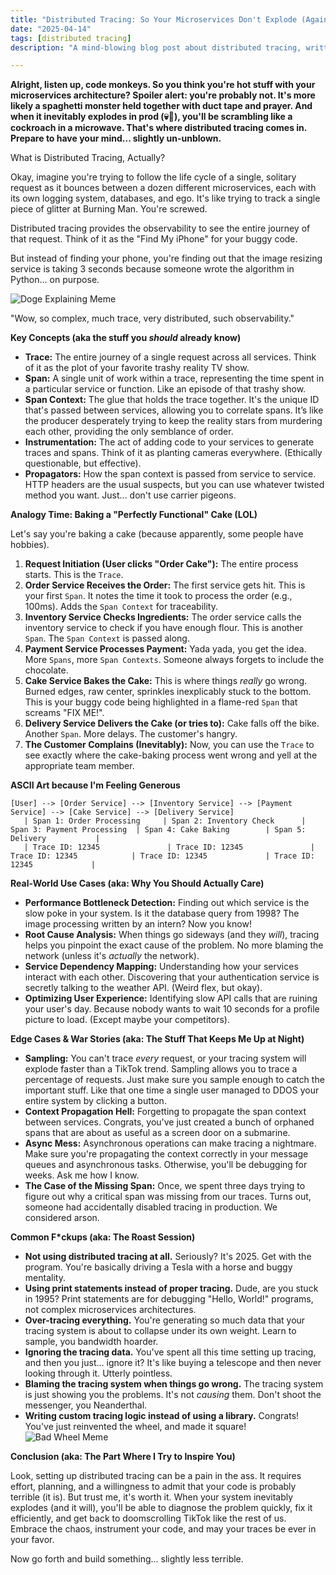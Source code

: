 ```yaml
---
title: "Distributed Tracing: So Your Microservices Don't Explode (Again)"
date: "2025-04-14"
tags: [distributed tracing]
description: "A mind-blowing blog post about distributed tracing, written for chaotic Gen Z engineers. Because let's be real, your architecture is a dumpster fire."

---
```


**Alright, listen up, code monkeys. So you think you're hot stuff with your microservices architecture? Spoiler alert: you're probably not. It's more likely a spaghetti monster held together with duct tape and prayer. And when it inevitably explodes in prod (💀🙏), you'll be scrambling like a cockroach in a microwave. That's where distributed tracing comes in. Prepare to have your mind... slightly un-unblown.**

What is Distributed Tracing, Actually?

Okay, imagine you're trying to follow the life cycle of a single, solitary request as it bounces between a dozen different microservices, each with its own logging system, databases, and ego. It's like trying to track a single piece of glitter at Burning Man. You're screwed.

Distributed tracing provides the observability to see the entire journey of that request. Think of it as the "Find My iPhone" for your buggy code.

But instead of finding your phone, you're finding out that the image resizing service is taking 3 seconds because someone wrote the algorithm in Python... on purpose.

![Doge Explaining Meme](https://i.imgflip.com/30b5sx.jpg)

"Wow, so complex, much trace, very distributed, such observability."

**Key Concepts (aka the stuff you *should* already know)**

*   **Trace:** The entire journey of a single request across all services. Think of it as the plot of your favorite trashy reality TV show.
*   **Span:** A single unit of work within a trace, representing the time spent in a particular service or function. Like an episode of that trashy show.
*   **Span Context:** The glue that holds the trace together. It's the unique ID that's passed between services, allowing you to correlate spans. It’s like the producer desperately trying to keep the reality stars from murdering each other, providing the only semblance of order.
*   **Instrumentation:** The act of adding code to your services to generate traces and spans. Think of it as planting cameras everywhere. (Ethically questionable, but effective).
*   **Propagators:** How the span context is passed from service to service. HTTP headers are the usual suspects, but you can use whatever twisted method you want. Just... don't use carrier pigeons.

**Analogy Time: Baking a "Perfectly Functional" Cake (LOL)**

Let's say you're baking a cake (because apparently, some people have hobbies).

1.  **Request Initiation (User clicks "Order Cake"):** The entire process starts. This is the `Trace`.
2.  **Order Service Receives the Order:** The first service gets hit. This is your first `Span`. It notes the time it took to process the order (e.g., 100ms). Adds the `Span Context` for traceability.
3.  **Inventory Service Checks Ingredients:** The order service calls the inventory service to check if you have enough flour. This is another `Span`. The `Span Context` is passed along.
4.  **Payment Service Processes Payment:** Yada yada, you get the idea. More `Spans`, more `Span Contexts`. Someone always forgets to include the chocolate.
5.  **Cake Service Bakes the Cake:** This is where things *really* go wrong. Burned edges, raw center, sprinkles inexplicably stuck to the bottom. This is your buggy code being highlighted in a flame-red `Span` that screams "FIX ME!".
6.  **Delivery Service Delivers the Cake (or tries to):** Cake falls off the bike. Another `Span`. More delays. The customer's hangry.
7.  **The Customer Complains (Inevitably):** Now, you can use the `Trace` to see exactly where the cake-baking process went wrong and yell at the appropriate team member.

**ASCII Art because I'm Feeling Generous**

```
[User] --> [Order Service] --> [Inventory Service] --> [Payment Service] --> [Cake Service] --> [Delivery Service]
   | Span 1: Order Processing     | Span 2: Inventory Check      | Span 3: Payment Processing  | Span 4: Cake Baking        | Span 5: Delivery           |
   | Trace ID: 12345               | Trace ID: 12345               | Trace ID: 12345            | Trace ID: 12345             | Trace ID: 12345             |
```

**Real-World Use Cases (aka: Why You Should Actually Care)**

*   **Performance Bottleneck Detection:** Finding out which service is the slow poke in your system. Is it the database query from 1998? The image processing written by an intern? Now you know!
*   **Root Cause Analysis:** When things go sideways (and they *will*), tracing helps you pinpoint the exact cause of the problem. No more blaming the network (unless it's *actually* the network).
*   **Service Dependency Mapping:** Understanding how your services interact with each other. Discovering that your authentication service is secretly talking to the weather API. (Weird flex, but okay).
*   **Optimizing User Experience:** Identifying slow API calls that are ruining your user's day. Because nobody wants to wait 10 seconds for a profile picture to load. (Except maybe your competitors).

**Edge Cases & War Stories (aka: The Stuff That Keeps Me Up at Night)**

*   **Sampling:** You can't trace *every* request, or your tracing system will explode faster than a TikTok trend. Sampling allows you to trace a percentage of requests. Just make sure you sample enough to catch the important stuff. Like that one time a single user managed to DDOS your entire system by clicking a button.
*   **Context Propagation Hell:** Forgetting to propagate the span context between services. Congrats, you've just created a bunch of orphaned spans that are about as useful as a screen door on a submarine.
*   **Async Mess:** Asynchronous operations can make tracing a nightmare. Make sure you're propagating the context correctly in your message queues and asynchronous tasks. Otherwise, you'll be debugging for weeks. Ask me how I know.
*   **The Case of the Missing Span:** Once, we spent three days trying to figure out why a critical span was missing from our traces. Turns out, someone had accidentally disabled tracing in production. We considered arson.

**Common F*ckups (aka: The Roast Session)**

*   **Not using distributed tracing at all.** Seriously? It's 2025. Get with the program. You're basically driving a Tesla with a horse and buggy mentality.
*   **Using print statements instead of proper tracing.** Dude, are you stuck in 1995? Print statements are for debugging "Hello, World!" programs, not complex microservices architectures.
*   **Over-tracing everything.** You're generating so much data that your tracing system is about to collapse under its own weight. Learn to sample, you bandwidth hoarder.
*   **Ignoring the tracing data.** You've spent all this time setting up tracing, and then you just... ignore it? It's like buying a telescope and then never looking through it. Utterly pointless.
*   **Blaming the tracing system when things go wrong.** The tracing system is just showing you the problems. It's not *causing* them. Don't shoot the messenger, you Neanderthal.
*   **Writing custom tracing logic instead of using a library.** Congrats! You've just reinvented the wheel, and made it square!
    ![Bad Wheel Meme](https://miro.medium.com/v2/resize:fit:1200/1*e52B5o7G1E1-YtDqR9z6fA.png)

**Conclusion (aka: The Part Where I Try to Inspire You)**

Look, setting up distributed tracing can be a pain in the ass. It requires effort, planning, and a willingness to admit that your code is probably terrible (it is). But trust me, it's worth it. When your system inevitably explodes (and it will), you'll be able to diagnose the problem quickly, fix it efficiently, and get back to doomscrolling TikTok like the rest of us. Embrace the chaos, instrument your code, and may your traces be ever in your favor.

Now go forth and build something... slightly less terrible.
